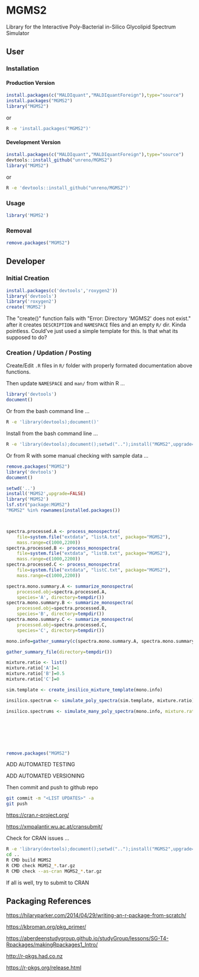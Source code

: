 # MGMS2

Library for the Interactive Poly-Bacterial in-Silico Glycolipid Spectrum Simulator


##	User


###	Installation


####	Production Version

```R
install.packages(c("MALDIquant","MALDIquantForeign"),type="source")
install.packages("MGMS2")
library("MGMS2")
```
or
```BASH
R -e 'install.packages("MGMS2")'
```

####	Development Version

```R
install.packages(c("MALDIquant","MALDIquantForeign"),type="source")
devtools::install_github("unreno/MGMS2")
library("MGMS2")
```
or
```BASH
R -e 'devtools::install_github("unreno/MGMS2")'
```




###	Usage

```R
library('MGMS2')
```


###	Removal

```R
remove.packages("MGMS2")
```








##	Developer

###	Initial Creation

```R
install.packages(c('devtools','roxygen2'))
library('devtools')
library('roxygen2')
create('MGMS2')
```

The "create()" function fails with "Error: Directory 'MGMS2' does not exist." after 
it creates `DESCRIPTION` and `NAMESPACE` files and an empty `R/` dir. Kinda pointless.
Could've just used a simple template for this.
Is that what its supposed to do?



###	Creation / Updation / Posting

Create/Edit `.R` files in `R/` folder with properly formated documentation above functions.

Then update `NAMESPACE` and `man/` from within R ...

```R
library('devtools')
document()
```

Or from the bash command line ...
```BASH
R -e 'library(devtools);document()'
```


Install from the bash command line ...
```BASH
R -e 'library(devtools);document();setwd("..");install("MGMS2",upgrade=FALSE)'
```






Or from R with some manual checking with sample data ...
```R
remove.packages("MGMS2")
library('devtools')
document()

setwd('..')
install('MGMS2',upgrade=FALSE)
library('MGMS2')
lsf.str("package:MGMS2")
"MGMS2" %in% rownames(installed.packages())



spectra.processed.A <- process_monospectra(
	file=system.file("extdata", "listA.txt", package="MGMS2"),
	mass.range=c(1000,2200))
spectra.processed.B <- process_monospectra(
	file=system.file("extdata", "listB.txt", package="MGMS2"),
	mass.range=c(1000,2200))
spectra.processed.C <- process_monospectra(
	file=system.file("extdata", "listC.txt", package="MGMS2"),
	mass.range=c(1000,2200))

spectra.mono.summary.A <- summarize_monospectra(
	processed.obj=spectra.processed.A,
	species='A', directory=tempdir())
spectra.mono.summary.B <- summarize_monospectra(
	processed.obj=spectra.processed.B,
	species='B', directory=tempdir())
spectra.mono.summary.C <- summarize_monospectra(
	processed.obj=spectra.processed.C,
	species='C', directory=tempdir())

mono.info=gather_summary(c(spectra.mono.summary.A, spectra.mono.summary.B, spectra.mono.summary.C))

gather_summary_file(directory=tempdir())

mixture.ratio <- list()
mixture.ratio['A']=1
mixture.ratio['B']=0.5
mixture.ratio['C']=0

sim.template <- create_insilico_mixture_template(mono.info)

insilico.spectrum <- simulate_poly_spectra(sim.template, mixture.ratio)

insilico.spectrums <- simulate_many_poly_spectra(mono.info, mixture.ratio=mixture.ratio, nsim=10 )







remove.packages("MGMS2")
```





ADD AUTOMATED TESTING

ADD AUTOMATED VERSIONING







Then commit and push to github repo
```BASH
git commit -m "<LIST UPDATES>" -a
git push
```



https://cran.r-project.org/

https://xmpalantir.wu.ac.at/cransubmit/

Check for CRAN issues ...
```BASH
R -e 'library(devtools);document();setwd("..");install("MGMS2",upgrade=FALSE)'
cd ..
R CMD build MGMS2
R CMD check MGMS2_*.tar.gz
R CMD check --as-cran MGMS2_*.tar.gz
```

If all is well, try to submit to CRAN




##	Packaging References

https://hilaryparker.com/2014/04/29/writing-an-r-package-from-scratch/

https://kbroman.org/pkg_primer/

https://aberdeenstudygroup.github.io/studyGroup/lessons/SG-T4-Rpackages/makingRpackages1_Intro/

http://r-pkgs.had.co.nz

https://r-pkgs.org/release.html


